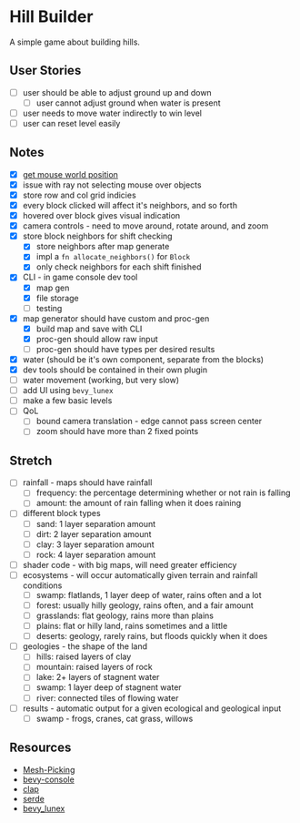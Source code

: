# Hill Builder

A simple game about building hills.

## User Stories

- [ ] user should be able to adjust ground up and down
  - [ ] user cannot adjust ground when water is present
- [ ] user needs to move water indirectly to win level
- [ ] user can reset level easily

## Notes

- [x] [get mouse world position](https://bevyengine.org/examples/3d-rendering/3d-viewport-to-world/)
- [x] issue with ray not selecting mouse over objects
- [x] store row and col grid indicies
- [x] every block clicked will affect it's neighbors, and so forth
- [x] hovered over block gives visual indication
- [x] camera controls - need to move around, rotate around, and zoom
- [x] store block neighbors for shift checking
  - [x] store neighbors after map generate
  - [x] impl a `fn allocate_neighbors()` for `Block`
  - [x] only check neighbors for each shift finished
- [x] CLI - in game console dev tool
  - [x] map gen
  - [x] file storage
  - [ ] testing
- [x] map generator should have custom and proc-gen
  - [x] build map and save with CLI
  - [x] proc-gen should allow raw input
  - [ ] proc-gen should have types per desired results
- [x] water (should be it's own component, separate from the blocks)
- [x] dev tools should be contained in their own plugin
- [ ] water movement (working, but very slow)
- [ ] add UI using `bevy_lunex`
- [ ] make a few basic levels
- [ ] QoL
  - [ ] bound camera translation - edge cannot pass screen center
  - [ ] zoom should have more than 2 fixed points

## Stretch

- [ ] rainfall - maps should have rainfall
  - [ ] frequency: the percentage determining whether or not rain is falling
  - [ ] amount: the amount of rain falling when it does raining
- [ ] different block types
  - [ ] sand: 1 layer separation amount
  - [ ] dirt: 2 layer separation amount
  - [ ] clay: 3 layer separation amount
  - [ ] rock: 4 layer separation amount
- [ ] shader code - with big maps, will need greater efficiency
- [ ] ecosystems - will occur automatically given terrain and rainfall conditions
  - [ ] swamp: flatlands, 1 layer deep of water, rains often and a lot
  - [ ] forest: usually hilly geology, rains often, and a fair amount
  - [ ] grasslands: flat geology, rains more than plains
  - [ ] plains: flat or hilly land, rains sometimes and a little
  - [ ] deserts: geology, rarely rains, but floods quickly when it does
- [ ] geologies - the shape of the land
  - [ ] hills: raised layers of clay
  - [ ] mountain: raised layers of rock
  - [ ] lake: 2+ layers of stagnent water
  - [ ] swamp: 1 layer deep of stagnent water
  - [ ] river: connected tiles of flowing water
- [ ] results - automatic output for a given ecological and geological input
  - [ ] swamp - frogs, cranes, cat grass, willows

## Resources

- [Mesh-Picking](https://bevyengine.org/examples/picking/mesh-picking/)
- [bevy-console](https://github.com/RichoDemus/bevy-console)
- [clap](https://docs.rs/clap/latest/clap/)
- [serde](https://docs.rs/serde/latest/serde/)
- [bevy_lunex](https://docs.rs/bevy_lunex/latest/bevy_lunex/)
